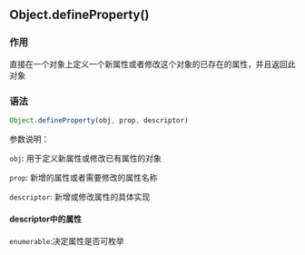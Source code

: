 ## Object.defineProperty()

### 作用

直接在一个对象上定义一个新属性或者修改这个对象的已存在的属性，并且返回此对象

### 语法

```javascript
Object.defineProperty(obj, prop, descriptor)
```

 

参数说明： 

`obj`: 用于定义新属性或修改已有属性的对象

`prop`: 新增的属性或者需要修改的属性名称

`descriptor`: 新增或修改属性的具体实现



#### descriptor中的属性

`enumerable`:决定属性是否可枚举